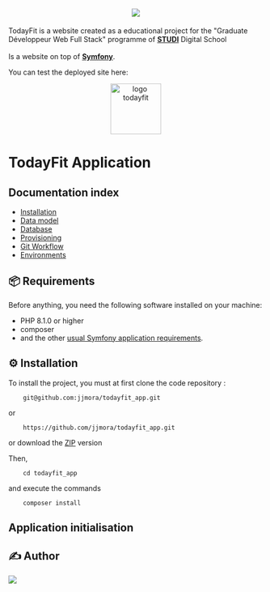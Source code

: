 <h1 align="center">
  <img src="https://admin.todayfit.fr/build/images/logo_white.png" />
</h1>

TodayFit is a website created as a educational project for the "Graduate Développeur Web Full Stack" programme of <b><a href="https://www.studi.com" target="_blank">STUDI</a></b> Digital School
<br></br>
Is a website on top of <b><a href="https://symfony.com" target="_blank">Symfony</a></b>.

You can test the deployed site here: 

<p align="center">
  <a href="https://admin.todayfit.fr"><img src="https://admin.todayfit.fr/build/images/logo_white.png" alt="logo todayfit" width="100px" target="_blank" /></a>
</p>


TodayFit Application
====================

Documentation index
-------------------

  * [Installation](doc/installation.md)
  * [Data model](doc/model.md)
  * [Database](doc/data.md)
  * [Provisioning](doc/provisioning.md)
  * [Git Workflow](doc/git-workflow.md)
  * [Environments](doc/environments.md)
  

📦 Requirements
----------------

Before anything, you need the following software installed on your machine:

  * PHP 8.1.0 or higher
  * composer
  * and the other [usual Symfony application requirements][2].



⚙️ Installation
----------------

To install the project, you must at first clone the code repository :
```
    git@github.com:jjmora/todayfit_app.git
```
or 
```
    https://github.com/jjmora/todayfit_app.git
```

or download the <a href="https://github.com/jjmora/todayfit_app/archive/refs/heads/master.zip">ZIP</a> version

Then, 

```
    cd todayfit_app
```
and execute the commands
```
    composer install
```

Application initialisation
--------------------------


✍️ Author
----------
[![](https://github.com/jjmora.png?size=40)](https://github.com/jjmora)

[1]: https://symfony.com/doc/current/best_practices.html
[2]: https://symfony.com/doc/current/setup.html#technical-requirements
[3]: https://symfony.com/doc/current/setup/web_server_configuration.html
[4]: https://symfony.com/download
[5]: https://symfony.com/book